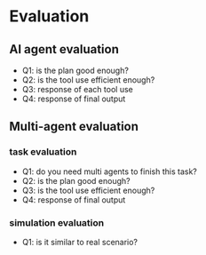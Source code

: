 # Evaluation
## AI agent evaluation
* Q1: is the plan good enough?
* Q2: is the tool use efficient enough?
* Q3: response of each tool use
* Q4: response of final output

## Multi-agent evaluation
### task evaluation
* Q1: do you need multi agents to finish this task?
* Q2: is the plan good enough?
* Q3: is the tool use efficient enough?
* Q4: response of final output

### simulation evaluation
* Q1: is it similar to real scenario?